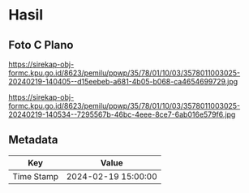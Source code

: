 # Hasil

## Foto C Plano

https://sirekap-obj-formc.kpu.go.id/8623/pemilu/ppwp/35/78/01/10/03/3578011003025-20240219-140405--d15eebeb-a681-4b05-b068-ca4654699729.jpg

https://sirekap-obj-formc.kpu.go.id/8623/pemilu/ppwp/35/78/01/10/03/3578011003025-20240219-140534--7295567b-46bc-4eee-8ce7-6ab016e579f6.jpg


## Metadata

| Key        | Value               |
| ---------- | ------------------- |
| Time Stamp | 2024-02-19 15:00:00 |



